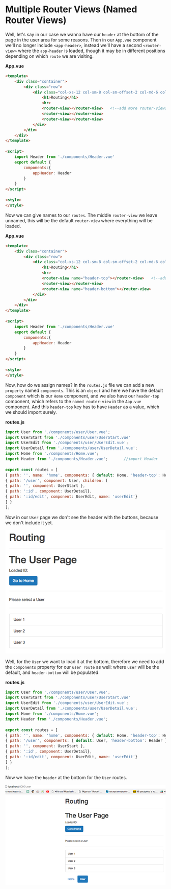 # Multiple Router Views (Named Router Views)

Well, let's say in our case we wanna have our `header` at the bottom of the page in the user area for some reasons. Then in our `App.vue` component we'll no longer include `<app-header>`, instead we'll have a second `<router-view>` where the `app-header` is loaded, though it may be in different positions depending on which `route` we are visiting. 

**App.vue**

```html
<template>
    <div class="container">
        <div class="row">
            <div class="col-xs-12 col-sm-8 col-sm-offset-2 col-md-6 col-md-offset-3">
                <h1>Routing</h1>
                <hr>
                <router-view></router-view>   <!--add more router-views-->
                <router-view></router-view>
                <router-view></router-view>
            </div>
        </div>
    </div>
</template>

<script>
    import Header from './components/Header.vue'
    export default {
        components:{
            appHeader: Header
        }
    }
</script>

<style>
</style>
```

Now we can give names to our `routes`. The middle `router-view` we leave unnamed, this will be the default `router-view` where everything will be loaded. 

**App.vue**

```html
<template>
    <div class="container">
        <div class="row">
            <div class="col-xs-12 col-sm-8 col-sm-offset-2 col-md-6 col-md-offset-3">
                <h1>Routing</h1>
                <hr>
                <router-view name="header-top"></router-view>   <!--add more router-views-->
                <router-view></router-view>
                <router-view name="header-bottom"></router-view>
            </div>
        </div>
    </div>
</template>

<script>
    import Header from './components/Header.vue'
    export default {
        components:{
            appHeader: Header
        }
    }
</script>

<style>
</style>
```

Now, how do we assign names? In the `routes.js` file we can add a new `property` named `components`. This is an `object` and here we have the default `component` which is our `Home` component, and we also have our `header-top` component, which refers to the `named router-view` in the `App.vue` component. And this `header-top` key has to have `Header` as a value, which we should import surely. 

**routes.js**

```js
import User from './components/user/User.vue';
import UserStart from './components/user/UserStart.vue'  
import UserEdit from './components/user/UserEdit.vue';
import UserDetail from './components/user/UserDetail.vue';
import Home from './components/Home.vue';
import Header from './components/Header.vue';       //import Header

export const routes = [
{ path: '', name: 'home', components: { default: Home, 'header-top': Header } },     //add components property
{ path: '/user', component: User, children: [         
{ path: '', component: UserStart },                    
{ path: ':id', component: UserDetail},                
{ path: ':id/edit', component: UserEdit, name: 'userEdit'}           
] }    
];
```
Now in our `User` page we don't see the header with the buttons, because we don't include it yet. 

![multiple-router-views](../multiple-router-views.png)

Well, for the `User` we want to load it at the bottom, therefore we need to add the `components` property for our `user route` as well: where `user` will be the default, and `header-bottom` will be populated. 

**routes.js**

```js
import User from './components/user/User.vue';
import UserStart from './components/user/UserStart.vue'  
import UserEdit from './components/user/UserEdit.vue';
import UserDetail from './components/user/UserDetail.vue';
import Home from './components/Home.vue';
import Header from './components/Header.vue';       

export const routes = [
{ path: '', name: 'home', components: { default: Home, 'header-top': Header } },     
{ path: '/user', components: { default: User, 'header-bottom': Header }, children: [    //add components for the user page       
{ path: '', component: UserStart },                    
{ path: ':id', component: UserDetail},                
{ path: ':id/edit', component: UserEdit, name: 'userEdit'}           
] }    
];
```

Now we have the `header` at the bottom for the `User` routes. 

![multiple-router-views2](../multiple-router-views2.png)

